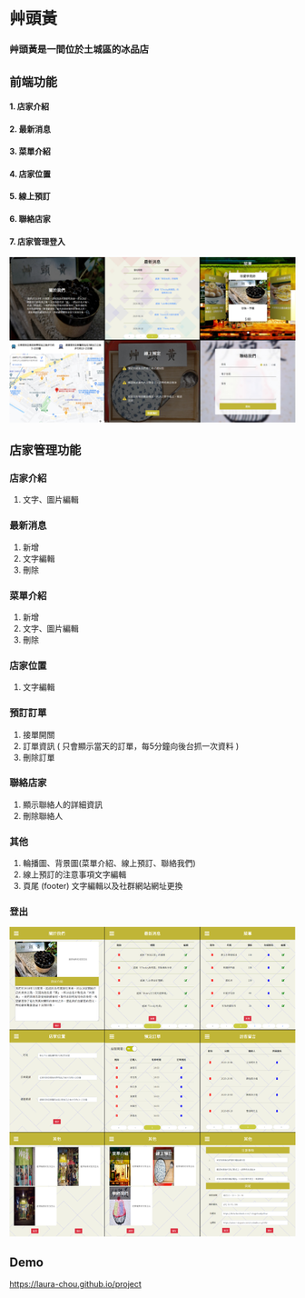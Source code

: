 # 艸頭黃
### 艸頭黃是一間位於土城區的冰品店
## 前端功能
#### 1. 店家介紹
#### 2. 最新消息
#### 3. 菜單介紹
#### 4. 店家位置
#### 5. 線上預訂
#### 6. 聯絡店家
#### 7. 店家管理登入
![](home.jpg)

## 店家管理功能
### 店家介紹
 1. 文字、圖片編輯
### 最新消息
 1. 新增
 2. 文字編輯
 3. 刪除
### 菜單介紹
 1. 新增
 2. 文字、圖片編輯
 3. 刪除
### 店家位置
 1. 文字編輯
### 預訂訂單
 1. 接單開關
 2. 訂單資訊 ( 只會顯示當天的訂單，每5分鐘向後台抓一次資料 )
 3. 刪除訂單
### 聯絡店家
 1. 顯示聯絡人的詳細資訊
 2. 刪除聯絡人
### 其他
 1. 輪播圖、背景圖(菜單介紹、線上預訂、聯絡我們)
 2. 線上預訂的注意事項文字編輯
 3. 頁尾 (footer) 文字編輯以及社群網站網址更換
### 登出
![](management.jpg)

## Demo
https://laura-chou.github.io/project